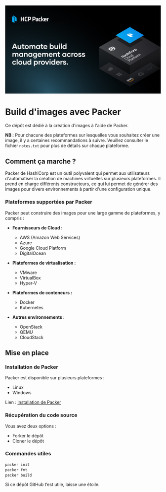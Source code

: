 ![packer](image.png)

# Build d'images avec Packer

Ce dépôt est dédié à la création d'images à l'aide de Packer.

**NB :** Pour chacune des plateformes sur lesquelles vous souhaitez créer une image, il y a certaines recommandations à suivre. Veuillez consulter le fichier `notes.txt` pour plus de détails sur chaque plateforme.

## Comment ça marche ?

Packer de HashiCorp est un outil polyvalent qui permet aux utilisateurs d'automatiser la création de machines virtuelles sur plusieurs plateformes. Il prend en charge différents constructeurs, ce qui lui permet de générer des images pour divers environnements à partir d'une configuration unique.

### Plateformes supportées par Packer

Packer peut construire des images pour une large gamme de plateformes, y compris :

- **Fournisseurs de Cloud :**
  - AWS (Amazon Web Services)
  - Azure
  - Google Cloud Platform
  - DigitalOcean

- **Plateformes de virtualisation :**
  - VMware
  - VirtualBox
  - Hyper-V

- **Plateformes de conteneurs :**
  - Docker
  - Kubernetes

- **Autres environnements :**
  - OpenStack
  - QEMU
  - CloudStack

## Mise en place

### Installation de Packer

Packer est disponible sur plusieurs plateformes :
- Linux
- Windows

Lien : [Installation de Packer](https://developer.hashicorp.com/packer/tutorials/docker-get-started/get-started-install-cli)

### Récupération du code source

Vous avez deux options :
- Forker le dépôt
- Cloner le dépôt

### Commandes utiles

```bash
packer init
packer fmt
packer build
```
Si ce dépôt GitHub t’est utile, laisse une étoile.